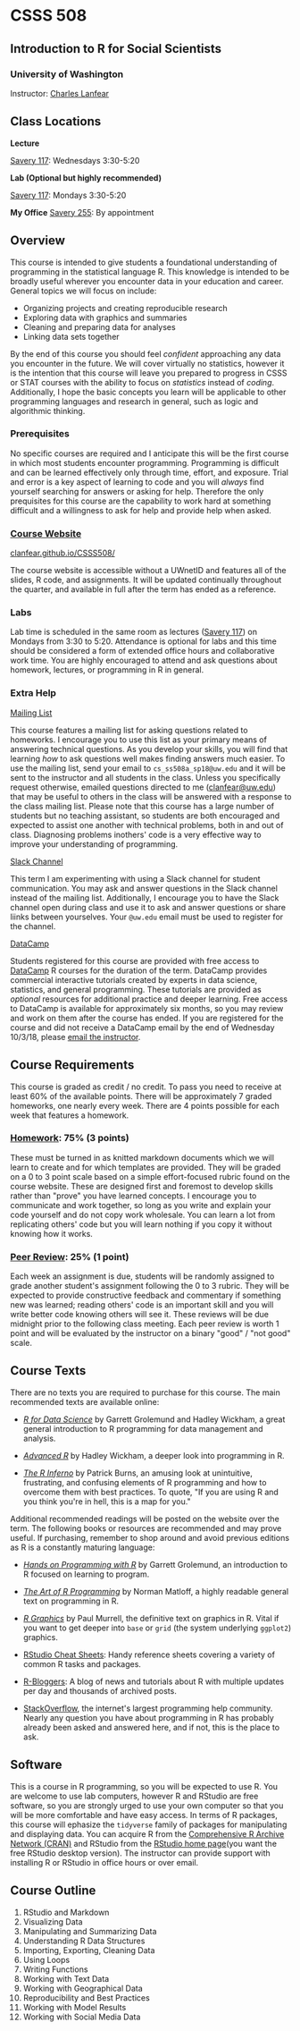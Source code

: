 
# CSSS 508
## Introduction to R for Social Scientists
### University of Washington

Instructor: [Charles Lanfear](mailto:clanfear@uw.edu)

## Class Locations
**Lecture**

[Savery 117](https://www.washington.edu/maps/#!/sav): Wednesdays 3:30-5:20

**Lab (Optional but highly recommended)**

[Savery 117](https://www.washington.edu/maps/#!/sav): Mondays 3:30-5:20

**My Office**
[Savery 255](https://www.washington.edu/maps/#!/sav): By appointment

## Overview
This course is intended to give students a foundational understanding of programming
in the statistical language R. This knowledge is intended to be broadly useful wherever
you encounter data in your education and career. General topics we will focus on include:

* Organizing projects and creating reproducible research
* Exploring data with graphics and summaries
* Cleaning and preparing data for analyses
* Linking data sets together

By the end of this course you should feel *confident* approaching any data you encounter
in the future. We will cover virtually no statistics, however it is the intention that this course will
leave you prepared to progress in CSSS or STAT courses with the ability to focus on 
*statistics* instead of *coding*. Additionally, I hope the basic concepts you learn will be 
applicable to other programming languages and research in general, such as logic and 
algorithmic thinking.

### Prerequisites
No specific courses are required and I anticipate this will be the first course in 
which most students encounter programming. Programming is difficult and can
be learned effectively only through time, effort, and exposure. Trial and error is a
key aspect of learning to code and you will *always* find yourself searching for 
answers or asking for help. Therefore the only prequisites for this course are the
capability to work hard at something difficult and a willingness to ask for help
and provide help when asked.

### [Course Website](https://clanfear.github.io/CSSS508/)
[clanfear.github.io/CSSS508/](https://clanfear.github.io/CSSS508/)

The course website is accessible without a UWnetID and features all of the slides, R
code, and assignments. It will be updated continually throughout the quarter, and 
available in full after the term has ended as a reference.

### Labs
Lab time is scheduled in the same room as lectures ([Savery 117](https://www.washington.edu/maps/#!/sav))
on Mondays from 3:30 to 5:20. Attendance is optional for labs and this time should be considered a form of extended
office hours and collaborative work time. You are highly encouraged to attend and ask questions
about homework, lectures, or programming in R in general.

### Extra Help
[Mailing List](csss508a_au18@uw.edu)

This course features a mailing list for asking questions related to homeworks. I encourage
you to use this list as your primary means of answering technical questions. As you 
develop your skills, you will find that learning *how* to ask questions well makes 
finding answers much easier. To use the mailing list, send your email to `cs_ss508a_sp18@uw.edu`
and it will be sent to the instructor and all students in the class. Unless you specifically
request otherwise, emailed questions directed to me ([clanfear@uw.edu](mailto:clanfear@uw.edu)) that may be useful to others in the class
will be answered with a response to the class mailing list. Please note that this course
has a large number of students but no teaching assistant, so students are both encouraged
and expected to assist one another with technical problems, both in and out of class.
Diagnosing problems inothers' code is a very effective way to improve your understanding of programming.

[Slack Channel](https://uwcsss508au18.slack.com/)

This term I am experimenting with using a Slack channel for student communication.
You may ask and answer questions in the Slack channel instead of the mailing list.
Additionally, I encourage you to have the Slack channel open during class and use it 
to ask and answer questions or share liinks between yourselves. Your `@uw.edu` email
must be used to register for the channel.

[DataCamp](https://www.datacamp.com/enterprise/csss508-autumn-2018)

Students registered for this course are provided with free access to [DataCamp](http://www.datacamp.com) R courses for the duration of the term.
DataCamp provides commercial interactive tutorials created by experts in data science, statistics, and general programming. These tutorials
are provided as *optional* resources for additional practice and deeper learning. Free access to DataCamp is available
for approximately six months, so you may review and work on them after the course has ended. 
If you are registered for the course and did not receive a DataCamp email by the end of Wednesday 10/3/18, please [email the instructor](mailto:clanfear@uw.edu).

## Course Requirements
This course is graded as credit / no credit. To pass you need to receive 
at least 60% of the available points. There will be approximately 7 graded homeworks,
one nearly every week. There are 4 points possible for each week that features a homework.

### [Homework](https://clanfear.github.io/CSSS508/docs/homework.html): 75% (3 points)
These must be turned in as knitted markdown documents which we will learn to create and for which
templates are provided. They will be graded on a 0 to 3 point scale based
on a simple effort-focused rubric found on the course website. These are designed
first and foremost to develop skills rather than "prove" you have learned concepts. 
I encourage you to communicate and work together, so long as you write and explain
your code yourself and do not copy work wholesale. You can learn a lot from replicating
others' code but you will learn nothing if you copy it without knowing how it works.

### [Peer Review](https://clanfear.github.io/CSSS508/docs/peer_review.html): 25% (1 point)
Each week an assignment is due, students will be randomly assigned to grade another
student's assignment following the 0 to 3 rubric. They will be expected to provide
constructive feedback and commentary if something new was learned; reading others' 
code is an important skill and you will write better code knowing others will see it.
These reviews will be due midnight prior to the following class meeting.
Each peer review is worth 1 point and will be evaluated by the instructor on a binary
"good" / "not good" scale. 

## Course Texts
There are no texts you are required to purchase for this course. The main recommended
texts are available online:

* *[R for Data Science](http://r4ds.had.co.nz/index.html)* by Garrett Grolemund and Hadley Wickham,
a great general introduction to R programming for data management and analysis.

* *[Advanced R](http://adv-r.had.co.nz/)* by Hadley Wickham, a deeper look into programming
in R.

* *[The R Inferno](http://www.burns-stat.com/documents/books/the-r-inferno/)* by Patrick Burns,
an amusing look at unintuitive, frustrating, and confusing elements of R programming
and how to overcome them with best practices. To quote, "If you are using R and you
think you're in hell, this is a map for you."

Additional recommended readings will be posted on the website over the term. The following
books or resources are recommended and may prove useful. If purchasing, remember to shop around and
avoid previous editions as R is a constantly maturing language:

* *[Hands on Programming with R](http://shop.oreilly.com/product/0636920028574.do)* by 
Garrett Grolemund, an introduction to R focused on learning to program.

* *[The Art of R Programming](https://www.nostarch.com/artofr.htm)* by Norman Matloff, a
highly readable general text on programming in R.

* *[R Graphics](https://www.crcpress.com/R-Graphics-Second-Edition/Murrell/p/book/9781439831762)*
by Paul Murrell, the definitive text on graphics in R. Vital if you want
to get deeper into `base` or `grid` (the system underlying `ggplot2`) graphics.

* [RStudio Cheat Sheets](https://www.rstudio.com/resources/cheatsheets/): Handy reference 
sheets covering a variety of common R tasks and packages.

* [R-Bloggers](https://www.r-bloggers.com/): A blog of news and tutorials about R with
multiple updates per day and thousands of archived posts.

* [StackOverflow](https://stackoverflow.com/), the internet's largest programming help
community. Nearly any question you have about programming in R has probably already
been asked and answered here, and if not, this is the place to ask.

## Software
This is a course in R programming, so you will be expected to use R. You are welcome
to use lab computers, however R and RStudio are free software, so you are strongly
urged to use your own computer so that you will be more comfortable and have easy
access. In terms of R packages, this course will ephasize the `tidyverse` family of 
packages for manipulating and displaying data. You can acquire R from the
[Comprehensive R Archive Network (CRAN)](https://cran.rstudio.com/) and RStudio from
the [RStudio home page](https://www.rstudio.com/products/rstudio/download/)(you want
the free RStudio desktop version). The instructor can provide support with installing
R or RStudio in office hours or over email.

## Course Outline

1. RStudio and Markdown
2. Visualizing Data
3. Manipulating and Summarizing Data
4. Understanding R Data Structures
5. Importing, Exporting, Cleaning Data
6. Using Loops
7. Writing Functions
8. Working with Text Data
9. Working with Geographical Data
10. Reproducibility and Best Practices
11. Working with Model Results
12. Working with Social Media Data
